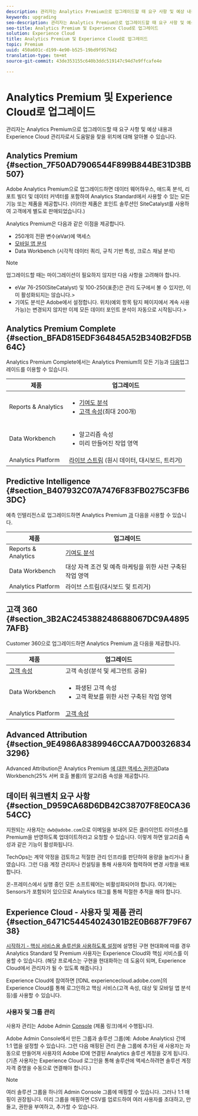 ```yaml
---
description: 관리자는 Analytics Premium으로 업그레이드할 때 요구 사항 및 예상 내용과 Experience Cloud 관리자로서 도움말을 찾을 위치에 대해 알아볼 수 있습니다.
keywords: upgrading
seo-description: 관리자는 Analytics Premium으로 업그레이드할 때 요구 사항 및 예상 내용과 Experience Cloud 관리자로서 도움말을 찾을 위치에 대해 알아볼 수 있습니다.
seo-title: Analytics Premium 및 Experience Cloud로 업그레이드
solution: Experience Cloud
title: Analytics Premium 및 Experience Cloud로 업그레이드
topic: Premium
uuid: 450a601c-d199-4e90-b525-19bd9f9576d2
translation-type: tm+mt
source-git-commit: 43de353155c640b3ddc519147c94d7e9ffcafe4e

---
```



# Analytics Premium 및 Experience Cloud로 업그레이드

관리자는 Analytics Premium으로 업그레이드할 때 요구 사항 및 예상 내용과 Experience Cloud 관리자로서 도움말을 찾을 위치에 대해 알아볼 수 있습니다.

## Analytics Premium {#section_7F50AD7906544F899B844BE31D3BB507}

Adobe Analytics Premium으로 업그레이드하면 데이터 웨어하우스, 애드혹 분석, 리포트 빌더 및 데이터 커넥터를 포함하여 Analytics Standard에서 사용할 수 있는 모든 기능 또는 제품을 제공합니다. (이러한 제품은 포인트 솔루션인 SiteCatalyst를 사용하여 고객에게 별도로 판매되었습니다.)

Analytics Premium은 다음과 같은 이점을 제공합니다.

* 250개의 전환 변수(eVar)에 액세스
* [모바일 앱 분석](https://docs.adobe.com/content/help/en/mobile-services/using/home.html)
* Data Workbench (시각적 데이터 쿼리, 규칙 기반 특성, 크로스 채널 분석)

>[!NOTE]
>
>업그레이드할 때는 마이그레이션이 필요하지 않지만 다음 사항을 고려해야 합니다.
>
>* eVar 76-250(SiteCatalyst) 및 100-250(표준)은 관리 도구에서 볼 수 있지만, 이미 활성화되지는 않습니다.>
>* 기여도 분석은 Adobe에서 설정합니다. 위치(예외 항목 탐지 페이지에서 계속 사용 가능)는 변경되지 않지만 이제 모든 데이터 포인트 분석이 자동으로 시작됩니다.>


## Analytics Premium Complete {#section_BFAD815EDF364845A52B340B2FD5B64C}

Analytics Premium Complete에서는 Analytics Premium의 모든 기능과 [다음](../admin-getting-started/upgrade-to-analytics-premium.md#section_7F50AD7906544F899B844BE31D3BB507)업그레이드를 이용할 수 있습니다.

| 제품 | 업그레이드 |
|--- |--- |
| Reports &amp; Analytics | <ul><li>[기여도 분석](https://docs.adobe.com/content/help/en/analytics/analyze/analysis-workspace/virtual-analyst/contribution-analysis/ca-tokens.html)</li><li>[고객 속성](../attributes/attributes.md#concept_ACFEE7C8B8E94875BA0825CDF4913AF1)(최대 200개)</li></ul> |
| Data Workbench | <ul><li>알고리즘 속성</li><li>미리 만들어진 작업 영역</li></ul> |
| Analytics Platform | [라이브 스트림](https://helpx.adobe.com/analytics/kb/getting-started-with-livestream-api.html) (원시 데이터, 대시보드, 트리거) |

## Predictive Intelligence {#section_B407932C07A7476F83FB0275C3FB63DC}

예측 인텔리전스로 업그레이드하면 Analytics Premium [과](../admin-getting-started/upgrade-to-analytics-premium.md#section_7F50AD7906544F899B844BE31D3BB507) 다음을 사용할 수 있습니다.

| 제품 | 업그레이드 |
|---|---|
| Reports &amp; Analytics | [기여도 분석](https://docs.adobe.com/content/help/en/analytics/analyze/analysis-workspace/virtual-analyst/contribution-analysis/ca-tokens.html) |
| Data Workbench | 대상 자격 조건 및 예측 마케팅을 위한 사전 구축된 작업 영역 |
| Analytics Platform | 라이브 스트림(대시보드 및 트리거) |

## 고객 360 {#section_3B2AC245388248688067DC9A48957AFB}

Customer 360으로 업그레이드하면 Analytics Premium [과](../admin-getting-started/upgrade-to-analytics-premium.md#section_7F50AD7906544F899B844BE31D3BB507) 다음을 제공합니다.

| 제품 | 업그레이드 |
|--- |--- |
| [고객 속성](../attributes/attributes.md) | 고객 속성(분석 및 세그먼트 공유) |
| Data Workbench | <ul><li>파생된 고객 속성</li><li>고객 확보를 위한 사전 구축된 작업 영역</li></ul> |
| Analytics Platform | [고객 속성](../attributes/attributes.md) |

## Advanced Attribution {#section_9E4986A8389946CCAA7D003268343296}

Advanced Attribution은 Analytics Premium [에 대한 액세스 권한과](../admin-getting-started/upgrade-to-analytics-premium.md#section_7F50AD7906544F899B844BE31D3BB507)Data Workbench(25% 서버 호출 볼륨)의 알고리즘 속성을 제공합니다.

## 데이터 워크벤치 요구 사항 {#section_D959CA68D6DB42C38707F8E0CA3654CC}

지원되는 사용자는 `dwb@adobe.com`으로 이메일을 보내어 모든 클라이언트 라이센스를 Premium을 반영하도록 업데이트하라고 요청할 수 있습니다. 이렇게 하면 알고리즘 속성과 같은 기능이 활성화됩니다.

TechOps는 계약 약정을 검토하고 적절한 관리 인프라를 판단하여 용량을 늘리거나 줄였습니다. 그런 다음 계정 관리자나 컨설팅을 통해 사용자와 협력하여 변경 사항을 배포합니다.

온-프레미스에서 실행 중인 모든 소프트웨어는 비활성화되어야 합니다. 여기에는 Sensors가 포함되어 있으므로 Analytics 태그를 통해 적절한 추적을 해야 합니다.

## Experience Cloud - 사용자 및 제품 관리 {#section_6471C54454024301B2E0B687F79F6738}

[시작하기 - 핵심 서비스용 솔루션을 사용하도록 설정](../core-services/core-services.md#concept_07ED1D5C64234E77976E6D572E78FB9C)에 설명된 구현 현대화에 따를 경우 Analytics Standard 및 Premium 사용자는 Experience Cloud와 핵심 서비스를 이용할 수 있습니다. (해당 프로세스는 구현을 현대화하는 데 도움이 되며, Experience Cloud에서 관리자가 될 수 있도록 해줍니다.)

Experience Cloud에 참여하면 [!DNL experiencecloud.adobe.com]의 Experience Cloud를 통해 로그인하고 핵심 서비스(고객 속성, 대상 및 모바일 앱 분석 등)를 사용할 수 있습니다.

### 사용자 및 그룹 관리

사용자 관리는 Adobe Admin [Console](https://helpx.adobe.com/enterprise/help/aedash.html) (제품 링크)에서 수행됩니다.

Adobe Admin Console에서 만든 그룹과 솔루션 그룹(예: Adobe Analytics) 간에 1:1 맵을 설정할 수 있습니다. 그런 다음 매핑된 관리 콘솔 그룹에 추가된 새 사용자는 자동으로 만들어져 사용자의 Adobe ID에 연결된 Analytics 솔루션 계정을 갖게 됩니다. (기존 사용자는 Experience Cloud 로그인을 통해 솔루션에 액세스하려면 솔루션 계정 자격 증명을 수동으로 연결해야 합니다.)

>[!NOTE]
>
>여러 솔루션 그룹을 하나의 Admin Console 그룹에 매핑할 수 있습니다. 그러나 1:1 매핑이 권장됩니다. 미리 그룹을 매핑하면 CSV를 업로드하여 여러 사용자를 초대하고, 만들고, 권한을 부여하고, 추가할 수 있습니다.
